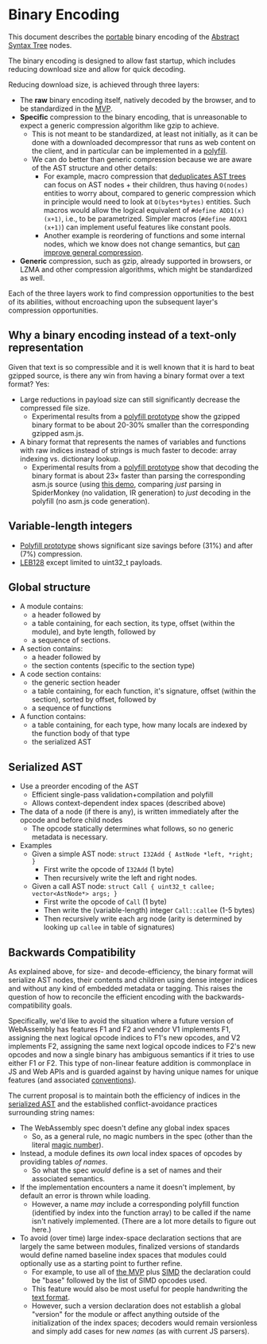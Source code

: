 # Binary Encoding

This document describes the [portable](Portability.md) binary encoding of the
[Abstract Syntax Tree](AstSemantics.md) nodes.

The binary encoding is designed to allow fast startup, which includes reducing
download size and allow for quick decoding.

Reducing download size, is achieved through three layers:

 * The **raw** binary encoding itself, natively decoded by the browser, and to
   be standardized in the [MVP](MVP.md).
 * **Specific** compression to the binary encoding, that is unreasonable to
   expect a generic compression algorithm like gzip to achieve.
   * This is not meant to be standardized, at least not initially, as it can be
     done with a downloaded decompressor that runs as web content on the client,
     and in particular can be implemented in a [polyfill](Polyfill.md).
   * We can do better than generic compression because we are aware of the AST
     structure and other details:
     * For example, macro compression that
       [deduplicates AST trees](https://github.com/WebAssembly/design/issues/58#issuecomment-101863032)
       can focus on AST nodes + their children, thus having `O(nodes)` entities
       to worry about, compared to generic compression which in principle would
       need to look at `O(bytes*bytes)` entities.  Such macros would allow the
       logical equivalent of `#define ADD1(x) (x+1)`, i.e., to be
       parametrized. Simpler macros (`#define ADDX1 (x+1)`) can implement useful
       features like constant pools.
     * Another example is reordering of functions and some internal nodes, which
       we know does not change semantics, but
       [can improve general compression](https://www.rfk.id.au/blog/entry/cromulate-improve-compressibility/).
 * **Generic** compression, such as gzip, already supported in browsers, or LZMA
   and other compression algorithms, which might be standardized as well.

Each of the three layers work to find compression opportunities to the best of
its abilities, without encroaching upon the subsequent layer's compression
opportunities.

## Why a binary encoding instead of a text-only representation

Given that text is so compressible and it is well known that it is hard to beat
gzipped source, is there any win from having a binary format over a text format?
Yes:
* Large reductions in payload size can still significantly decrease the
  compressed file size.
  * Experimental results from a
    [polyfill prototype](https://github.com/WebAssembly/polyfill-prototype-1) show the
    gzipped binary format to be about 20-30% smaller than the corresponding
    gzipped asm.js.
* A binary format that represents the names of variables and functions with raw
  indices instead of strings is much faster to decode: array indexing
  vs. dictionary lookup.
   * Experimental results from a
     [polyfill prototype](https://github.com/WebAssembly/polyfill-prototype-1) show that
     decoding the binary format is about 23× faster than parsing the
     corresponding asm.js source (using
     [this demo](https://github.com/lukewagner/AngryBotsPacked), comparing
     *just* parsing in SpiderMonkey (no validation, IR generation) to *just*
     decoding in the polyfill (no asm.js code generation).

## Variable-length integers
 * [Polyfill prototype](https://github.com/WebAssembly/polyfill-prototype-1) shows significant size savings before (31%) and after (7%) compression.
 * [LEB128](https://en.wikipedia.org/wiki/LEB128) except limited to uint32_t payloads.

## Global structure

* A module contains:
  * a header followed by
  * a table containing, for each section, its type, offset (within the module), and byte length, followed by
  * a sequence of sections.
* A section contains:
  * a header followed by
  * the section contents (specific to the section type)
* A code section contains:
  * the generic section header
  * a table containing, for each function, it's signature, offset (within the section), sorted by offset, followed by
  * a sequence of functions
* A function contains:
  * a table containing, for each type, how many locals are indexed by the function body of that type
  * the serialized AST

## Serialized AST

* Use a preorder encoding of the AST
  * Efficient single-pass validation+compilation and polyfill
  * Allows context-dependent index spaces (described above)
* The data of a node (if there is any), is written immediately after the opcode and before child nodes
  * The opcode statically determines what follows, so no generic metadata is necessary.
* Examples
  * Given a simple AST node: `struct I32Add { AstNode *left, *right; }`
    * First write the opcode of `I32Add` (1 byte)
    * Then recursively write the left and right nodes.
  * Given a call AST node: `struct Call { uint32_t callee; vector<AstNode*> args; }`
    * First write the opcode of `Call` (1 byte)
    * Then write the (variable-length) integer `Call::callee` (1-5 bytes)
    * Then recursively write each arg node (arity is determined by looking up `callee` in table of signatures)

## Backwards Compatibility

As explained above, for size- and decode-efficiency, the binary format will serialize AST nodes,
their contents and children using dense integer indices and without any kind of embedded metadata 
or tagging. This raises the question of how to reconcile the efficient encoding with the 
backwards-compatibility goals.

Specifically, we'd like to avoid the situation where a future version of WebAssembly has features 
F1 and F2 and vendor V1 implements F1, assigning the next logical opcode indices to F1's new
opcodes, and V2 implements F2, assigning the same next logical opcode indices to F2's new opcodes 
and now a single binary has ambiguous semantics if it tries to use either F1 or F2. This type of 
non-linear feature addition is commonplace in JS and Web APIs and is guarded against by 
having unique names for unique features (and associated [conventions](https://hsivonen.fi/vendor-prefixes/)).

The current proposal is to maintain both the efficiency of indices in the [serialized AST](BinaryEncoding.md#serialized-ast) and the established
conflict-avoidance practices surrounding string names:
  * The WebAssembly spec doesn't define any global index spaces
    * So, as a general rule, no magic numbers in the spec (other than the literal [magic number](https://en.wikipedia.org/wiki/Magic_number_%28programming%29)).
  * Instead, a module defines its *own* local index spaces of opcodes by providing tables *of names*. 
    * So what the spec *would* define is a set of names and their associated semantics.
  * If the implementation encounters a name it doesn't implement, by default an error is thrown while loading.
    * However, a name *may* include a corresponding polyfill function (identified by index 
      into the function array) to be called if the name isn't natively implemented. (There are a lot
      more details to figure out here.)
  * To avoid (over time) large index-space declaration sections that are largely the same
    between modules, finalized versions of standards would define named baseline index spaces
    that modules could optionally use as a starting point to further refine.
    * For example, to use all of [the MVP](MVP.md) plus
      [SIMD](PostMVP.md#fixed-width-simd) the declaration could be "base"
      followed by the list of SIMD opcodes used.
    * This feature would also be most useful for people handwriting the [text format](TextFormat.md).
    * However, such a version declaration does not establish a global "version" for the module
      or affect anything outside of the initialization of the index spaces; decoders would
      remain versionless and simply add cases for new *names* (as with current JS parsers).


